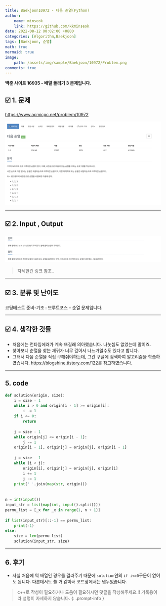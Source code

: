 ```yaml
---
title: Baekjoon10972 - 다음 순열(Python)
author: 
    name: minseok
    link: https://github.com/kkminseok
date: 2022-08-12 00:02:00 +0800
categories: [Algorithm,Baekjoon]
tags: [Baekjoon, 순열]
math: true
mermaid: true
image: 
    path: /assets/img/sample/Baekjoon/10972/Problem.png
comments: true
---
```


**백준 사이트 16935 - 배열 돌리기 3 문제입니다.**

## ☑️ 1. 문제
<https://www.acmicpc.net/problem/10972>


![](/assets/img/sample/Baekjoon/10972/Problem.png)

-----  

## ☑️ 2. Input , Output
![](/assets/img/sample/Baekjoon/10972/input.png)

> 자세한건 링크 참조..

-----  

## ☑️ 3. 분류 및 난이도

코딩테스트 준비-기초 : 브루트포스 - 순열 문제입니다.

-----  

## ☑️ 4. 생각한 것들

- 처음에는 런타임에러가 계속 뜨길래 의아했습니다. 나눗셈도 없었는데 말이죠.
- 찾아보니 순열을 찾는 재귀가 너무 깊어서 나느거일수도 있다고 합니다.
- 그래서 다음 순열을 직접 구해줘야하는데, 그건 구글에 검색하여 알고리즘을 학습하였습니다.
<https://blogshine.tistory.com/122>를 참고하였습니다.




-----  

## 5. code

```python
def solution(origin, size):
    i = size - 1
    while i > 0 and origin[i - 1] >= origin[i]:
        i -= 1
    if i <= 0:
        return

    j = size - 1
    while origin[j] <= origin[i - 1]:
        j -= 1
    origin[i - 1], origin[j] = origin[j], origin[i - 1]

    j = size - 1
    while (i < j):
        origin[i], origin[j] = origin[j], origin[i]
        i += 1
        j -= 1
    print(' '.join(map(str, origin)))


n = int(input())
input_str = list(map(int, input().split()))
permu_list = [_x for _x in range(1, n + 1)]

if list(input_str)[::-1] == permu_list:
    print(-1)
else:
    size = len(permu_list)
    solution(input_str, size)


```

-----

## 6. 후기

- 사실 처음에 역 배열인 경우를 걸러주기 때문에 `solution`안의 `if i<=0`구문이 없어도 됩니다. 다른데서도 쓸 거 같아서 코드상에서는 냅두었습니다.

> c++로 작성이 필요하거나 도움이 필요하시면 댓글을 작성해주세요.!! 기록용이라 설명이 자세하지 않습니다.
{: .prompt-info }